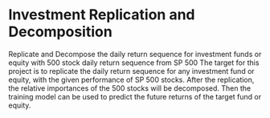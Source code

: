 # Investment Replication and Decomposition
Replicate and Decompose the daily return sequence for investment funds or equity with 500 stock daily return sequence from SP 500
The target for this project is to replicate the daily return sequence for any investment fund or equity, with the given performance of SP 500 stocks. After the replication, the relative importances of the 500 stocks will be decomposed. Then the training model can be used to predict the future returns of the target fund or equity.
